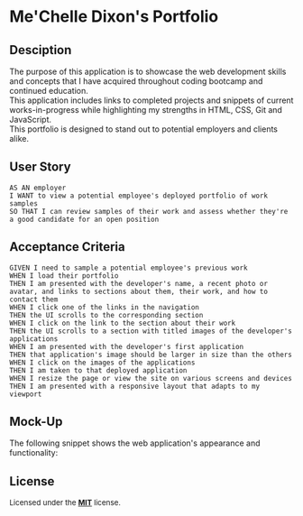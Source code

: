 # Me'Chelle Dixon's Portfolio

## Desciption

The purpose of this application is to showcase the web development skills and concepts that I have acquired throughout coding bootcamp and continued education.</br>
This application includes links to completed projects and snippets of current works-in-progress while highlighting my strengths in HTML, CSS, Git and JavaScript.</br>
This portfolio is designed to stand out to potential employers and clients alike.</br>

## User Story

```
AS AN employer
I WANT to view a potential employee's deployed portfolio of work samples
SO THAT I can review samples of their work and assess whether they're a good candidate for an open position
```


## Acceptance Criteria

```
GIVEN I need to sample a potential employee's previous work
WHEN I load their portfolio
THEN I am presented with the developer's name, a recent photo or avatar, and links to sections about them, their work, and how to contact them
WHEN I click one of the links in the navigation
THEN the UI scrolls to the corresponding section
WHEN I click on the link to the section about their work
THEN the UI scrolls to a section with titled images of the developer's applications
WHEN I am presented with the developer's first application
THEN that application's image should be larger in size than the others
WHEN I click on the images of the applications
THEN I am taken to that deployed application
WHEN I resize the page or view the site on various screens and devices
THEN I am presented with a responsive layout that adapts to my viewport
```


## Mock-Up

The following snippet shows the web application's appearance and functionality:

<!-- ![portfolio demo](./Assets/02-advanced-css-homework-demo.gif) -->


## License

<font size="2"> Licensed under the <a href="https://github.com/techmack92/mechelle-dixon-portfolio/blob/main/LICENSE"> **MIT**</a> license.</font>
